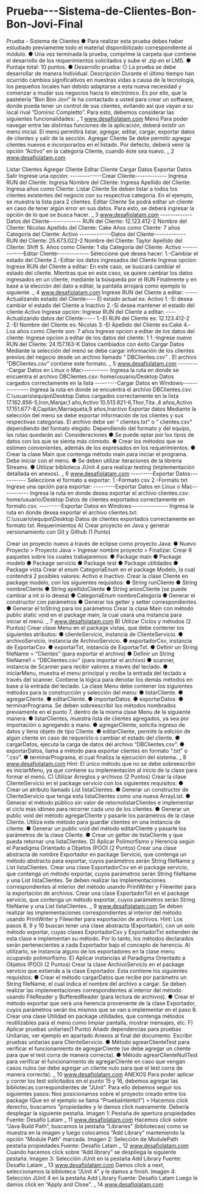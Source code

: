 # Prueba---Sistema-de-Clientes-Bon-Bon-Jovi-Final
Prueba - Sistema de Clientes ● Para realizar esta prueba debes haber estudiado previamente todo el material disponibilizado correspondiente al módulo. ● Una vez terminada la prueba, comprime la carpeta que contiene el desarrollo de los requerimientos solicitados y sube el .zip en el LMS. ● Puntaje total: 10 puntos. ● Desarrollo prueba: ○ La prueba se debe desarrollar de manera Individual. Descripción Durante el último tiempo han ocurrido cambios significativos en nuestras vidas a causa de la tecnología, los pequeños locales han debido adaptarse a esta nueva necesidad y comenzar a mudar sus negocios hacia lo electrónico. Es por ello, que la pastelería “Bon Bon Jovi” le ha contactado a usted para crear un software, donde pueda tener un control de sus clientes, evitando así que vayan a su local rival “Dominic Completto”. Para esto, debemos considerar las siguientes funcionalidades: _ 1 www.desafiolatam.com Menú Para poder navegar entre las distintas funciones de la aplicación, deberá existir un menú inicial. El menú permitirá listar, agregar, editar, cargar, exportar datos de clientes y salir de la sección. Agregar Cliente Se debe permitir agregar clientes nuevos e incorporarlos en el listado. Por defecto, deberá venir la opción ”Activo” en la categoría Cliente, cuando éste sea nuevo. _ 2 www.desafiolatam.com

Listar Clientes
Agregar Cliente
Editar Cliente
Cargar Datos
Exportar Datos
Salir Ingrese una opción: -------------Crear Cliente------------- Ingresa RUN del Cliente: Ingresa Nombre del Cliente: Ingresa Apellido del Cliente: Ingresa años como Cliente:
Listar Cliente Se deben listar a todos los clientes existentes del negocio con su respectiva categoría. En el ejemplo, se muestra la lista para 2 clientes. Editar Cliente Se podrá editar un cliente en caso de tener algún error en sus datos. Para esto, se deberá ingresar la opción de lo que se busca hacer. _ 3 www.desafiolatam.com -------------Datos del Cliente------------- RUN del Cliente: 12.123.412-2 Nombre del Cliente: Nicolas Apellido del Cliente: Cake Años como Cliente: 7 años Categoría del Cliente: Activo
-------------Datos del Cliente------------- RUN del Cliente: 25.673.022-2 Nombre del Cliente: Taylor Apellido del Cliente: Shift S. Años como Cliente: 1 día Categoría del Cliente: Activo
-------------Editar Cliente------------- Seleccione qué desea hacer: 1.-Cambiar el estado del Cliente 2.-Editar los datos ingresados del Cliente Ingrese opcion:
Ingrese RUN del Cliente a editar: En este caso, se buscará cambiar el estado del cliente. Mientras que en este caso, se quiere cambiar los datos ingresados en un cliente, mediante la búsqueda por el RUN Finalmente y en base a la elección del dato a editar, la pantalla arrojará como ejemplo lo siguiente. _ 4 www.desafiolatam.com Ingrese RUN del Cliente a editar: -----Actualizando estado del Cliente---- El estado actual es: Activo 1.-Si desea cambiar el estado del Cliente a Inactivo 2.-Si desea mantener el estado del cliente Activo Ingrese opcion:
Ingrese RUN del Cliente a editar: ----Actualizando datos del Cliente----- 1.-El RUN del Cliente es: 12.123.412-2 2.-El Nombre del Cliente es: Nicolas 3.-El Apellido del Cliente es:Cake 4.-Los años como Cliente son: 7 años Ingrese opcion a editar de los datos del cliente:
Ingrese opcion a editar de los datos del cliente: 1
1.-Ingrese nuevo RUN del Cliente: 24.157.163-K
Datos cambiados con éxito Cargar Datos Mediante la selección del menú se debe cargar información de los clientes previos del negocio desde un archivo llamado “ DBClientes.csv” . El archivo “DBClientes.csv” contiene este formato. _ 5 www.desafiolatam.com ---------Cargar Datos en Linux o Mac----------- Ingresa la ruta en donde se encuentra el archivo DBClientes.csv: home/usuario/Desktop
Datos cargados correctamente en la lista ---------Cargar Datos en Windows--------------- Ingresa la ruta en donde se encuentra el archivo DBClientes.csv: C:\usuario\equipo\Desktop
Datos cargados correctamente en la lista 17.162.856-5,Iron,Manjar,1 año,Activo 10.513.821-6,Thor,Tita ,4 años,Activo 17.151.677-8,Capitán,Marraqueta,9 años,Inactivo Exportar datos Mediante la selección del menú se debe exportar información de los clientes y sus respectivas categorías. El archivo debe ser “ clientes.txt” o “ clientes.csv” dependiendo del formato elegido. Dependiendo del formato y del equipo, las rutas quedarán así: Consideraciones ● Se puede optar por los tipos de datos con los que se sienta más cómodo. ● Crear los métodos que se estimen convenientes, además de los expresados en los requerimientos. ● Crear la clase Main que contenga método main para iniciar el programa. Debe iniciar con el menú. ● Se deben utilizar iteraciones de la librería Streams. ● Utilizar biblioteca JUnit 4 para realizar testing (implementación detallada en anexos). _ 6 www.desafiolatam.com ---------Exportar Datos----------- Seleccione el formato a exportar: 1.-Formato csv 2.-Formato txt Ingrese una opción para exportar:
---------Exportar Datos en Linux o Mac----------- Ingresa la ruta en donde desea exportar el archivo clientes.csv: home/usuario/Desktop
Datos de clientes exportados correctamente en formato csv. ---------Exportar Datos en Windows--------------- Ingresa la ruta en donde desea exportar el archivo clientes.txt: C:\usuario\equipo\Desktop
Datos de clientes exportados correctamente en formato txt. Requerimientos A) Crear proyecto en Java y generar versionamiento con Git y Github (1 Punto)

Crear un proyecto nuevo a través de eclipse como proyecto Java: ● Nuevo Proyecto > Proyecto Java > Ingresar nombre proyecto > Finalizar.
Crear 6 paquetes sobre los cuales trabajaremos: ● Package main ● Package modelo ● Package servicio ● Package test ● Package utilidades ● Package vista
Crear el enum CategoríaEnum en el package Modelo, la cual contendrá 2 posibles valores: Activo e Inactivo.
Crear la clase Cliente en package modelo, con los siguientes requisitos: ● String runCliente ● String nombreCliente ● String apellidoCliente ● String aniosCliente (se puede cambiar a int si lo desea) ● CategoriaEnum nombreCategoria ● Generar el constructor con parámetros ● Generar los getter y setter correspondientes ● Generar el toString para los parámetros
Crear la clase Main con método public static void en el package main, la cual usará una instancia para iniciar el menú. _ 7 www.desafiolatam.com B) Utilizar Ciclos y métodos (2 Puntos)
Crear clase Menu en el package vistas, que debe contener los siguientes atributos: ● clienteServicio, instancia de ClienteServicio. ● archivoServicio, instancia de ArchivoServicio. ● exportadorCsv, instancia de ExportarCsv. ● exportarTxt, instancia de ExportarTxt. ● Definir un String fileName = “Clientes” (para exportar el archivo) ● Definir un String fileName1 = “DBClientes.csv” (para importar el archivo) ● scanner, instancia de Scanner para recibir valores a través del teclado. ● iniciarMenu, muestra el menu principal y recibe la entrada del teclado a través del scanner. Contiene la lógica para denotar los demás métodos en base a la entrada del teclado.
La clase Menu debe contener los siguientes métodos para la construcción y selección del menu: ● listarCliente. ● agregarCliente. ● editarCliente. ● importarDatos. ● exportarDatos. ● terminarPrograma.
Se deben sobreescribir los métodos nombrados previamente en el punto 7, dentro de la misma clase Menu de la siguiente manera: ● listarClientes, muestra lista de clientes agregados, ya sea por importación o agregando a mano. ● agregarCliente, solicita ingreso de datos y llena objeto de tipo Cliente. ● editarCliente, permite la edición de algún cliente en caso de requerirlo o cambiar el estado del cliente. ● cargarDatos, ejecuta la carga de datos del archivo “DBClientes.csv”. ● exportarDatos, llama a método para exportar clientes en formato “.txt” o “.csv”. ● terminarPrograma, el cual finaliza la ejecución del sistema. _ 8 www.desafiolatam.com Hint: El único método que no se debe sobreescribir es iniciarMenu, ya que contiene su implementación al inicio de la clase para formar el menú. C) Utilizar Arreglos y archivos (2 Puntos)
Crear la clase ClienteServicio en el package servicio con los siguientes requisitos: ● Crear un atributo llamado List listaClientes. ● Generar un constructor de ClienteServicio que tenga esta listaClientes como una nueva ArrayList. ● Generar el método público sin valor de retornolistarClientes e implementar el ciclo más idóneo para recorrer cada uno de los clientes. ● Generar un public void del método agregarCliente y pasarle los parámetros de la clase Cliente. Utiliza este método para guardar clientes en una instancia de cliente. ● Generar un public void del método editarCliente y pasarle los parámetros de la clase Cliente. ● Crear un getter de listaCliente y que pueda retornar una listaClientes. D) Aplicar Polimorfismo y Herencia según el Paradigma Orientado a Objetos (POO) (2 Puntos)
Crear una clase abstracta de nombre Exportador en package Servicio, que contenga un método abstracto para exportar, cuyos parámetros serán String fileName y List listaClientes.
Crear una clase ExportadorCsv en el package servicio, que contenga un método exportar, cuyos parámetros serán String fileName y una List listaClientes. Se deben realizar las implementaciones correspondientes al interior del método usando PrintWriter y Filewriter para la exportación de archivos.
Crear una clase ExportadorTxt en el package servicio, que contenga un método exportar, cuyos parámetros serán String fileName y una List listaClientes. _ 9 www.desafiolatam.com Se deben realizar las implementaciones correspondientes al interior del método usando PrintWriter y Filewriter para exportación de archivos. Hint: Los pasos 8, 9 y 10 buscan tener una clase abstracta (Exportador), con un solo método exportar, cuyas clases ExportadorCsv y ExportadorTxt extienden de esta clase e implementan su método. Por lo tanto, los métodos declarados serán pertenecientes a cada Exportador bajo el concepto de herencia. Al utilizarlo, se instancia alguno de los exportadores en la clase menu ocupando polimorfismo. E) Aplicar instancias al Paradigma Orientado a Objetos (POO) (2 Puntos)
Crear la clase ArchivoServicio en el package servicio que extiende a la clase Exportador. Esta contiene los siguientes requisitos: ● Crear el método cargarDatos que recibe por parámetro un String fileName, el cual indica el nombre del archivo a cargar. Se deben realizar las implementaciones correspondientes al interior del método usando FileReader y BufferedReader (para lectura de archivos). ● Crear el método exportar que será una herencia proveniente de la clase Exportador, cuyos parámetros serán los mismos que se van a implementar en el paso 8.
Crear una clase Utilidad en package utilidades, que contenga métodos reutilizables para el menú como limpiar pantalla, mostrar mensajes, etc. F) Aplicar pruebas unitarias(1 Punto)
Añadir dependencias para pruebas Unitarias, ver ejemplo en apartado Anexos al final del documento.
Escribir pruebas unitarias para ClienteServicio. ● Método agrearClienteTest para verificar el funcionamiento de agregarCliente (se debe agregar un cliente para que el test corra de manera correcta). ● Método agrearClienteNullTest para verificar el funcionamiento de agregarCliente en caso que vengan casos nulos (se debe agregar un cliente nulo para que el test corra de manera correcta). _ 10 www.desafiolatam.com ANEXOS Para poder aplicar y correr los test solicitados en el punto 15 y 16, debemos agregar las bibliotecas correspondientes de “JUnit”. Para ello debemos seguir los siguientes pasos:
Nos posicionamos sobre el proyecto creado entre los package (Que en el ejemplo se llama “PruebaIntento1”) > Hacemos click derecho, buscamos "propiedades y le damos click nuevamente. Debería desplegar la siguiente pestaña. Imagen 1: Pestaña de apertura propiedades Fuente: Desafío Latam _ 11 www.desafiolatam.com
Hacemos click sobre “Java Build Path”, buscamos la pestaña “Libraries” (bibliotecas) como se muestra en la imagen y luego colocamos “Add Library” manteniendo la opción “Module Path” marcada. Imagen 2: Selección de ModulePath pestaña propiedades Fuente: Desafío Latam _ 12 www.desafiolatam.com
Cuando hacemos click sobre “Add library” se despliega la siguiente pestaña. Imagen 3: Selección JUnit en la pestaña Add Library Fuente: Desafío Latam _ 13 www.desafiolatam.com
Damos click a next, seleccionamos la biblioteca “JUnit 4” y le damos a finish. Imagen 4: Selección JUnit 4 en la pestaña Add Library Fuente: Desafío Latam
Luego le damos click en “Apply and Close”. _ 14 www.desafiolatam.com
